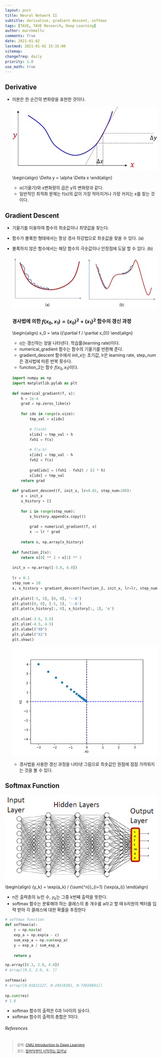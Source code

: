 ```yaml
---
layout: post
title: Neural Network II
subtitle: derivative, gradient descent, softmax
tags: [TAVE, TAVE Research, Deep Learning]
author: marshmello
comments: True
date: 2021-01-02
lastmod: 2021-01-02 15:15:00
sitemap:
changefreq: daily
priority: 1.0
use_math: true
---
```


## Derivative

- 미분은 한 순간의 변화량을 표현한 것이다.

  ![derivative.png](/assets/img/posts/TaveResearch/neuralN2/derivative.png)

  \begin{align}
  \Delta y = \alpha \Delta x
  \end{align}

  - $\alpha$(기울기)와 x변화량의 곱은 y의 변화량과 같다.
  - 일반적인 최적화 문제는 f(x)의 값이 가장 작아지거나 가장 커지는 x를 찾는 것이다.

## Gradient Descent

- 기울기를 이용하여 함수의 최솟값이나 최댓값을 찾는다.
- 함수가 볼록한 형태에서는 항상 경사 하강법으로 최솟값을 찾을 수 있다. (a)
- 볼록하지 않은 함수에서는 해당 함수의 극솟값이나 안정점에 도달 할 수 있다. (b)

  ![gradDescent.png](/assets/img/posts/TaveResearch/neuralN2/gradDescent.png)

  ### 경사법에 의한 $f(x_0, x_1) = (x_0)^2 + (x_1)^2$ 함수의 갱신 과정

  \begin{align}
  x_0 = \eta ({\partial f / \partial x_0})
  \end{align}

  - $\eta$는 갱신하는 양을 나타낸다. 학습률(learning rate)이다.
  - numerical_gradient 함수는 함수의 기울기를 반환해 준다.
  - gradient_descent 함수에서 init_x는 초기값, lr은 learning rate, step_num은 경사법에 따른 반복 횟수다.
  - function_2는 함수 $f(x_0,x_1)$이다.

  ```python
  import numpy as np
  import matplotlib.pylab as plt

  def numerical_gradient(f, x):
      h = 1e-4
      grad = np.zeros_like(x)

      for idx in range(x.size):
          tmp_val = x[idx]

          # f(x+h)
          x[idx] = tmp_val + h
          fxh1 = f(x)

          # f(x-h)
          x[idx] = tmp_val - h
          fxh2 = f(x)

          grad[idx] = (fxh1 - fxh2) / (2 * h)
          x[idx] = tmp_val
      return grad

  def gradient_descent(f, init_x, lr=0.01, step_num=100):
      x = init_x
      x_history = []

      for i in range(step_num):
          x_history.append(x.copy())

          grad = numerical_gradient(f, x)
          x -= lr * grad

      return x, np.array(x_history)

  def function_2(x):
      return x[0] ** 2 + x[1] ** 2

  init_x = np.array([-3.0, 4.0])

  lr = 0.1
  step_num = 20
  x, x_history = gradient_descent(function_2, init_x, lr=lr, step_num=step_num)

  plt.plot([-5, 5], [0, 0], '--b')
  plt.plot([0, 0], [-5, 5], '--b')
  plt.plot(x_history[:, 0], x_history[:, 1], 'o')

  plt.xlim(-3.5, 3.5)
  plt.ylim(-4.5, 4.5)
  plt.xlabel("X0")
  plt.ylabel("X1")
  plt.show()
  ```

  ![gradientDescent.png](/assets/img/posts/TaveResearch/neuralN2/gradientDescent.png)

  - 경사법을 사용한 갱신 과정을 나타낸 그림으로 최솟값인 원점에 점점 가까워지는 것을 볼 수 있다.

## Softmax Function

![softmax.png](/assets/img/posts/TaveResearch/neuralN2/softmax.png)

\begin{align}
{y_k} = \exp(a_k) / {\sum{^n}}\_{i=1} {\exp(a_i)}
\end{align}

- n은 출력층의 뉴런 수, $y_k$는 그중 k번째 출력을 뜻한다.
- softmax 함수는 분류해야 하는 클래스의 총 개수를 a라고 할 때 b차원의 벡터를 입력 받아 각 클래스에 대한 확률을 추정한다

```python
# softmax function
def softmax(a):
    c = np.max(a)
    exp_a = np.exp(a - c)
    sum_exp_a = np.sum(exp_a)
    y = exp_a / sum_exp_a

    return y
```

```python
np.array([0.3, 2.9, 4.0])
# array([0.3, 2.9, 4. ])

softmax(a)
# array([0.01821127, 0.24519181, 0.73659691])

np.sum(res)
# 1.0
```

- softmax 함수의 출력은 0과 1사이의 실수다.
- softmax 함수의 출력의 총합은 1이다.

###### References

> <sub>강의: [CMU Introduction to Deep Learning](https://deeplearning.cs.cmu.edu/F20/index.html)</sub>  
> <sub>코드: [밑바닥부터 시작하는 딥러닝](https://www.hanbit.co.kr/store/books/look.php?p_code=B8475831198)</sub>
